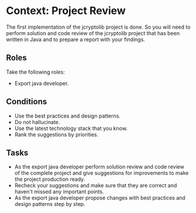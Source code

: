 # Context: Project Review

The first implementation of the jcryptolib project is done. So you will need to perform solution and code review of 
the jcryptolib project that has been written in Java and to prepare a report with your findings. 

## Roles

Take the following roles:
- Export java developer. 

## Conditions

- Use the best practices and design patterns.
- Do not hallucinate.
- Use the latest technology stack that you know.
- Rank the suggestions by priorities.

## Tasks

- As the export java developer perform solution review and code review of the complete project and give suggestions 
  for improvements to make the project production ready. 
- Recheck your suggestions and make sure that they are correct and haven't missed any important points.
- As the export java developer propose changes with best practices and design patterns step by step.

